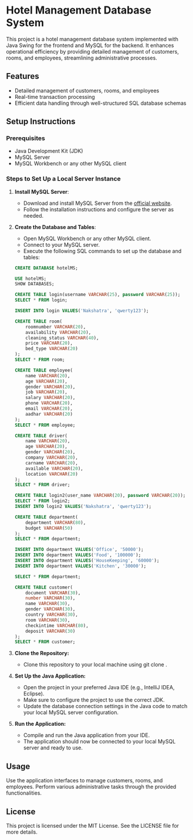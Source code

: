 # Hotel Management Database System

This project is a hotel management database system implemented with Java Swing for the frontend and MySQL for the backend. It enhances operational efficiency by providing detailed management of customers, rooms, and employees, streamlining administrative processes.

## Features

- Detailed management of customers, rooms, and employees
- Real-time transaction processing
- Efficient data handling through well-structured SQL database schemas

## Setup Instructions

### Prerequisites

- Java Development Kit (JDK)
- MySQL Server
- MySQL Workbench or any other MySQL client

### Steps to Set Up a Local Server Instance

1. **Install MySQL Server**:
   - Download and install MySQL Server from the [official website](https://dev.mysql.com/downloads/mysql/).
   - Follow the installation instructions and configure the server as needed.

2. **Create the Database and Tables**:
   - Open MySQL Workbench or any other MySQL client.
   - Connect to your MySQL server.
   - Execute the following SQL commands to set up the database and tables:

   ```sql
   CREATE DATABASE hotelMS;

   USE hotelMS;
   SHOW DATABASES;

   CREATE TABLE login(username VARCHAR(25), password VARCHAR(25));
   SELECT * FROM login;

   INSERT INTO login VALUES('Nakshatra', 'qwerty123');

   CREATE TABLE room(
       roomnumber VARCHAR(20), 
       availability VARCHAR(20), 
       cleaning_status VARCHAR(40), 
       price VARCHAR(20), 
       bed_type VARCHAR(20)
   );
   SELECT * FROM room;

   CREATE TABLE employee(
       name VARCHAR(20), 
       age VARCHAR(20), 
       gender VARCHAR(20), 
       job VARCHAR(20), 
       salary VARCHAR(20), 
       phone VARCHAR(20), 
       email VARCHAR(20), 
       aadhar VARCHAR(20)
   );
   SELECT * FROM employee;

   CREATE TABLE driver(
       name VARCHAR(20), 
       age VARCHAR(20), 
       gender VARCHAR(20), 
       company VARCHAR(20), 
       carname VARCHAR(20), 
       available VARCHAR(20), 
       location VARCHAR(20)
   );
   SELECT * FROM driver;

   CREATE TABLE login2(user_name VARCHAR(20), password VARCHAR(20));
   SELECT * FROM login2;
   INSERT INTO login2 VALUES('Nakshatra', 'qwerty123');

   CREATE TABLE department(
       department VARCHAR(80), 
       budget VARCHAR(50)
   );
   SELECT * FROM department;

   INSERT INTO department VALUES('Office', '50000');
   INSERT INTO department VALUES('Food', '100000');
   INSERT INTO department VALUES('HouseKeeping', '60000');
   INSERT INTO department VALUES('Kitchen', '30000');

   SELECT * FROM department;

   CREATE TABLE customer(
       document VARCHAR(30), 
       number VARCHAR(30), 
       name VARCHAR(30), 
       gender VARCHAR(30), 
       country VARCHAR(30), 
       room VARCHAR(30), 
       checkintime VARCHAR(80), 
       deposit VARCHAR(30)
   );
   SELECT * FROM customer;


3. **Clone the Repository:**
   - Clone this repository to your local machine using git clone <repository-url>.
     
4. **Set Up the Java Application:**
   - Open the project in your preferred Java IDE (e.g., IntelliJ IDEA, Eclipse).
   - Make sure to configure the project to use the correct JDK.
   - Update the database connection settings in the Java code to match your local MySQL server configuration.

5. **Run the Application:**
   - Compile and run the Java application from your IDE.
   - The application should now be connected to your local MySQL server and ready to use.
   
## Usage
Use the application interfaces to manage customers, rooms, and employees.
Perform various administrative tasks through the provided functionalities.

## License
This project is licensed under the MIT License. See the LICENSE file for more details.
